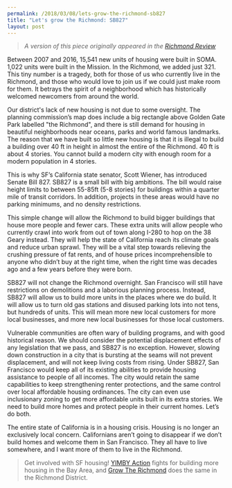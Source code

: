 ```yaml
---
permalink: /2018/03/08/lets-grow-the-richmond-sb827
title: "Let's grow the Richmond: SB827"
layout: post
---
```

> *A version of this piece originally appeared in the [Richmond Review](https://sfrichmondreview.com/2018/03/03/letter-to-the-editor-3/)*

Between 2007 and 2016, 15,541 new units of housing were built in SOMA. 1,022 units were built in the Mission. In the Richmond, we added just 321. This tiny number is a tragedy, both for those of us who currently live in the Richmond, and those who would love to join us if we could just make room for them. It betrays the spirit of a neighborhood which has historically welcomed newcomers from around the world.

Our district's lack of new housing is not due to some oversight. The planning commission’s map does include a big rectangle above Golden Gate Park labelled "the Richmond", and there is still demand for housing in beautiful neighborhoods near oceans, parks and world famous landmarks. The reason that we have built so little new housing is that it is illegal to build a building over 40 ft in height in almost the entire of the Richmond. 40 ft is about 4 stories. You cannot build a modern city with enough room for a modern population in 4 stories.

This is why SF’s California state senator, Scott Wiener, has introduced Senate Bill 827. SB827 is a small bill with big ambitions. The bill would raise height limits to between 55-85ft (5-8 stories) for buildings within a quarter mile of transit corridors. In addition, projects in these areas would have no parking minimums, and no density restrictions.

This simple change will allow the Richmond to build bigger buildings that house more people and fewer cars. These extra units will allow people who currently crawl into work from out of town along I-280 to hop on the 38 Geary instead. They will help the state of California reach its climate goals and reduce urban sprawl. They will be a vital step towards relieving the crushing pressure of fat rents, and of house prices incomprehensible to anyone who didn’t buy at the right time, when the right time was decades ago and a few years before they were born.

SB827 will not change the Richmond overnight. San Francisco will still have restrictions on demolitions and a laborious planning process. Instead, SB827 will allow us to build more units in the places where we do build. It will allow us to turn old gas stations and disused parking lots into not tens, but hundreds of units. This will mean more new local customers for more local businesses, and more new local businesses for those local customers.

Vulnerable communities are often wary of building programs, and with good historical reason. We should consider the potential displacement effects of any legislation that we pass, and SB827 is no exception. However, slowing down construction in a city that is bursting at the seams will not prevent displacement, and will not keep living costs from rising. Under SB827, San Francisco would keep all of its existing abilities to provide housing assistance to people of all incomes. The city would retain the same capabilities to keep strengthening renter protections, and the same control over local affordable housing ordinances. The city can even use inclusionary zoning to get more affordable units built in its extra stories. We need to build more homes and protect people in their current homes. Let’s do both.

The entire state of California is in a housing crisis. Housing is no longer an exclusively local concern. Californians aren’t going to disappear if we don’t build homes and welcome them in San Francisco. They all have to live somewhere, and I want more of them to live in the Richmond.

> Get involved with SF housing! [YIMBY Action](https://yimbyaction.org/) fights for building more housing in the Bay Area, and [Grow The Richmond](https://growtherichmond.com/) does the same in the Richmond District.
